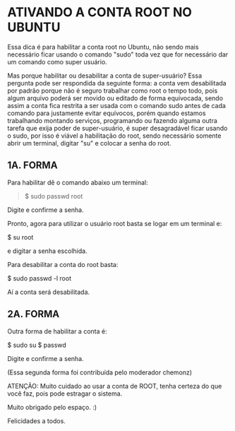 # ATIVANDO A CONTA ROOT NO UBUNTU

Essa dica é para habilitar a conta root no Ubuntu, não sendo mais necessário ficar usando o comando "sudo" toda vez que for necessário dar um comando como super usuário.

Mas porque habilitar ou desabilitar a conta de super-usuário? Essa pergunta pode ser respondida da seguinte forma: a conta vem desabilitada por padrão porque não é seguro trabalhar como root o tempo todo, pois algum arquivo poderá ser movido ou editado de forma equivocada, sendo assim a conta fica restrita a ser usada com o comando sudo antes de cada comando para justamente evitar equívocos, porém quando estamos trabalhando montando serviços, programando ou fazendo alguma outra tarefa que exija poder de super-usuário, é super desagradável ficar usando o sudo, por isso é viável a habilitação do root, sendo necessário somente abrir um terminal, digitar "su" e colocar a senha do root.

## **1A. FORMA**

Para habilitar dê o comando abaixo um terminal:

> $ sudo passwd root

Digite e confirme a senha.

Pronto, agora para utilizar o usuário root basta se logar em um terminal e:

$ su root

e digitar a senha escolhida.

Para desabilitar a conta do root basta:

$ sudo passwd -l root

Aí a conta será desabilitada.

## **2A. FORMA**

Outra forma de habilitar a conta é:

$ sudo su
$ passwd

Digite e confirme a senha.

(Essa segunda forma foi contribuída pelo moderador chemonz)

ATENÇÃO: Muito cuidado ao usar a conta de ROOT, tenha certeza do que você faz, pois pode estragar o sistema.

Muito obrigado pelo espaço. :)

Felicidades a todos.

